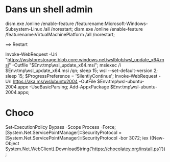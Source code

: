 # Dans un shell admin


dism.exe /online /enable-feature /featurename:Microsoft-Windows-Subsystem-Linux /all /norestart;
dism.exe /online /enable-feature /featurename:VirtualMachinePlatform /all /norestart;

==> Restart

Invoke-WebRequest -Uri "https://wslstorestorage.blob.core.windows.net/wslblob/wsl_update_x64.msi" -Outfile "$Env:tmp\wsl_update_x64.msi";
msiexec /i $Env:tmp\wsl_update_x64.msi /qn;
sleep 15;
wsl --set-default-version 2;
sleep 15;
$ProgressPreference = 'SilentlyContinue';
Invoke-WebRequest -Uri https://aka.ms/wslubuntu2004 -OutFile $Env:tmp\wsl-ubuntu-2004.appx -UseBasicParsing;
Add-AppxPackage $Env:tmp\wsl-ubuntu-2004.appx;



# Choco
Set-ExecutionPolicy Bypass -Scope Process -Force; [System.Net.ServicePointManager]::SecurityProtocol = [System.Net.ServicePointManager]::SecurityProtocol -bor 3072; iex ((New-Object System.Net.WebClient).DownloadString('https://chocolatey.org/install.ps1'));
